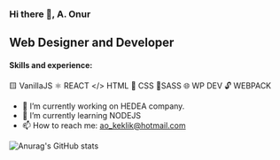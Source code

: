 ### Hi there 👋, A. Onur
## Web Designer and  Developer

####  Skills and experience: 
🟨 VanillaJS  ⚛️ REACT </> HTML 🌈 CSS 💅SASS 🌐 WP DEV 🔓 WEBPACK

- 🔭 I’m currently working on HEDEA company. 
- 🌱 I’m currently learning NODEJS 
- 📫 How to reach me: ao_keklik@hotmail.com 


![Anurag's GitHub stats](https://github-readme-stats.vercel.app/api?username=AOKeklik&show_icons=true&theme=transparent)
